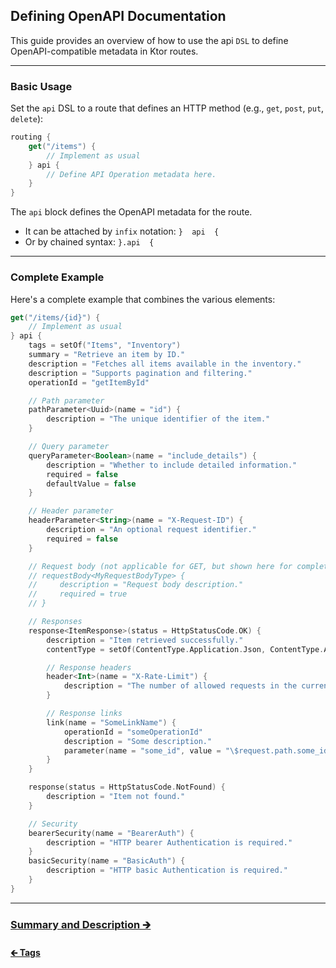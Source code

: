 ## Defining OpenAPI Documentation

This guide provides an overview of how to use the api `DSL` to define OpenAPI-compatible metadata in Ktor routes.

---

### Basic Usage

Set the `api` DSL to a route that defines an HTTP method (e.g., `get`, `post`, `put`, `delete`):

```kotlin
routing {
    get("/items") {
        // Implement as usual
    } api {
        // Define API Operation metadata here.
    }
}
```

The `api` block defines the OpenAPI metadata for the route.

- It can be attached by `infix` notation: `}  api  {`
- Or by chained syntax: `}.api  {`

---

### Complete Example

Here's a complete example that combines the various elements:

```kotlin
get("/items/{id}") {
    // Implement as usual
} api {
    tags = setOf("Items", "Inventory")
    summary = "Retrieve an item by ID."
    description = "Fetches all items available in the inventory."
    description = "Supports pagination and filtering."
    operationId = "getItemById"

    // Path parameter
    pathParameter<Uuid>(name = "id") {
        description = "The unique identifier of the item."
    }

    // Query parameter
    queryParameter<Boolean>(name = "include_details") {
        description = "Whether to include detailed information."
        required = false
        defaultValue = false
    }

    // Header parameter
    headerParameter<String>(name = "X-Request-ID") {
        description = "An optional request identifier."
        required = false
    }

    // Request body (not applicable for GET, but shown here for completeness)
    // requestBody<MyRequestBodyType> {
    //     description = "Request body description."
    //     required = true
    // }

    // Responses
    response<ItemResponse>(status = HttpStatusCode.OK) {
        description = "Item retrieved successfully."
        contentType = setOf(ContentType.Application.Json, ContentType.Application.Xml)

        // Response headers
        header<Int>(name = "X-Rate-Limit") {
            description = "The number of allowed requests in the current period."
        }

        // Response links
        link(name = "SomeLinkName") {
            operationId = "someOperationId"
            description = "Some description."
            parameter(name = "some_id", value = "\$request.path.some_id")
        }
    }

    response(status = HttpStatusCode.NotFound) {
        description = "Item not found."
    }

    // Security
    bearerSecurity(name = "BearerAuth") {
        description = "HTTP bearer Authentication is required."
    }
    basicSecurity(name = "BasicAuth") {
        description = "HTTP basic Authentication is required."
    }
}
```

---

### [Summary and Description 🡲](02-summary-description.md)

#### [🡰 Tags](../01-plugin/04-tags.md)
